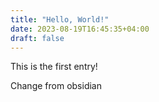 ```yaml
---
title: "Hello, World!"
date: 2023-08-19T16:45:35+04:00
draft: false
---
```


This is the first entry!

Change from obsidian